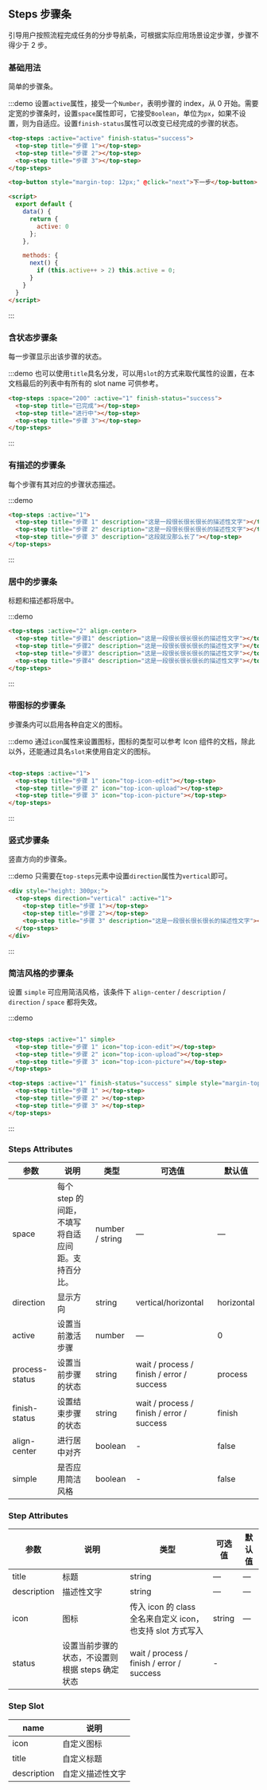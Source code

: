 ## Steps 步骤条
引导用户按照流程完成任务的分步导航条，可根据实际应用场景设定步骤，步骤不得少于 2 步。

### 基础用法

简单的步骤条。

:::demo 设置`active`属性，接受一个`Number`，表明步骤的 index，从 0 开始。需要定宽的步骤条时，设置`space`属性即可，它接受`Boolean`，单位为`px`，如果不设置，则为自适应。设置`finish-status`属性可以改变已经完成的步骤的状态。
```html
<top-steps :active="active" finish-status="success">
  <top-step title="步骤 1"></top-step>
  <top-step title="步骤 2"></top-step>
  <top-step title="步骤 3"></top-step>
</top-steps>

<top-button style="margin-top: 12px;" @click="next">下一步</top-button>

<script>
  export default {
    data() {
      return {
        active: 0
      };
    },

    methods: {
      next() {
        if (this.active++ > 2) this.active = 0;
      }
    }
  }
</script>
```
:::

### 含状态步骤条

每一步骤显示出该步骤的状态。

:::demo 也可以使用`title`具名分发，可以用`slot`的方式来取代属性的设置，在本文档最后的列表中有所有的 slot name 可供参考。
```html
<top-steps :space="200" :active="1" finish-status="success">
  <top-step title="已完成"></top-step>
  <top-step title="进行中"></top-step>
  <top-step title="步骤 3"></top-step>
</top-steps>
```
:::

### 有描述的步骤条

每个步骤有其对应的步骤状态描述。

:::demo
```html
<top-steps :active="1">
  <top-step title="步骤 1" description="这是一段很长很长很长的描述性文字"></top-step>
  <top-step title="步骤 2" description="这是一段很长很长很长的描述性文字"></top-step>
  <top-step title="步骤 3" description="这段就没那么长了"></top-step>
</top-steps>
```
:::

### 居中的步骤条

标题和描述都将居中。

:::demo
```html
<top-steps :active="2" align-center>
  <top-step title="步骤1" description="这是一段很长很长很长的描述性文字"></top-step>
  <top-step title="步骤2" description="这是一段很长很长很长的描述性文字"></top-step>
  <top-step title="步骤3" description="这是一段很长很长很长的描述性文字"></top-step>
  <top-step title="步骤4" description="这是一段很长很长很长的描述性文字"></top-step>
</top-steps>
```
:::

### 带图标的步骤条
步骤条内可以启用各种自定义的图标。

:::demo 通过`icon`属性来设置图标，图标的类型可以参考 Icon 组件的文档，除此以外，还能通过具名`slot`来使用自定义的图标。
```html

<top-steps :active="1">
  <top-step title="步骤 1" icon="top-icon-edit"></top-step>
  <top-step title="步骤 2" icon="top-icon-upload"></top-step>
  <top-step title="步骤 3" icon="top-icon-picture"></top-step>
</top-steps>
```
:::

### 竖式步骤条

竖直方向的步骤条。

:::demo 只需要在`top-steps`元素中设置`direction`属性为`vertical`即可。
```html
<div style="height: 300px;">
  <top-steps direction="vertical" :active="1">
    <top-step title="步骤 1"></top-step>
    <top-step title="步骤 2"></top-step>
    <top-step title="步骤 3" description="这是一段很长很长很长的描述性文字"></top-step>
  </top-steps>
</div>
```
:::

### 简洁风格的步骤条
设置 `simple` 可应用简洁风格，该条件下 `align-center` / `description` / `direction` / `space` 都将失效。

:::demo
```html

<top-steps :active="1" simple>
  <top-step title="步骤 1" icon="top-icon-edit"></top-step>
  <top-step title="步骤 2" icon="top-icon-upload"></top-step>
  <top-step title="步骤 3" icon="top-icon-picture"></top-step>
</top-steps>

<top-steps :active="1" finish-status="success" simple style="margin-top: 20px">
  <top-step title="步骤 1" ></top-step>
  <top-step title="步骤 2" ></top-step>
  <top-step title="步骤 3" ></top-step>
</top-steps>
```
:::

### Steps Attributes

| 参数      | 说明    | 类型      | 可选值       | 默认值   |
|---------- |-------- |---------- |-------------  |-------- |
| space | 每个 step 的间距，不填写将自适应间距。支持百分比。 | number / string | — | — |
| direction | 显示方向 | string | vertical/horizontal | horizontal |
| active | 设置当前激活步骤  | number | — | 0 |
| process-status | 设置当前步骤的状态 | string | wait / process / finish / error / success | process |
| finish-status | 设置结束步骤的状态 | string | wait / process / finish / error / success | finish |
| align-center | 进行居中对齐 | boolean | - | false |
| simple | 是否应用简洁风格 | boolean | - | false |

### Step Attributes
| 参数      | 说明    | 类型      | 可选值       | 默认值   |
|---------- |-------- |---------- |-------------  |-------- |
| title | 标题 | string | — | — |
| description | 描述性文字 | string | — | — |
| icon | 图标 | 传入 icon 的 class 全名来自定义 icon，也支持 slot 方式写入 | string | — |
| status | 设置当前步骤的状态，不设置则根据 steps 确定状态 | wait / process / finish / error / success | - |

### Step Slot
| name | 说明  |
|----|----|
| icon | 自定义图标 |
| title | 自定义标题 |
| description | 自定义描述性文字 |
